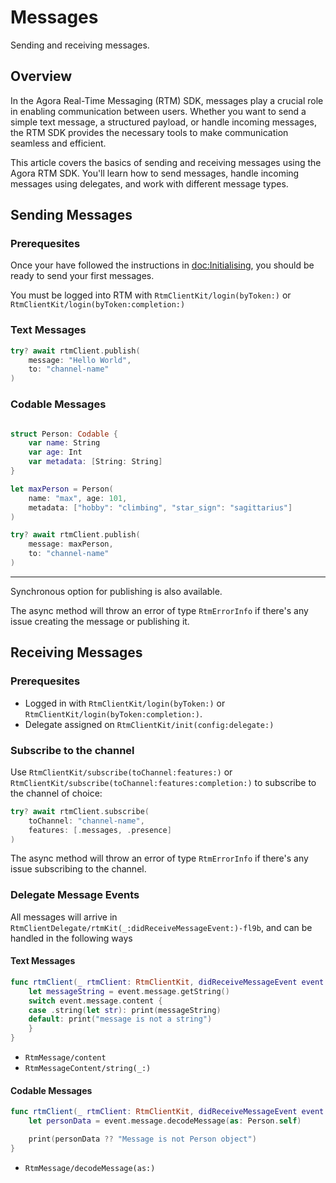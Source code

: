 # Messages

Sending and receiving messages.

## Overview

In the Agora Real-Time Messaging (RTM) SDK, messages play a crucial role in enabling communication between users. Whether you want to send a simple text message, a structured payload, or handle incoming messages, the RTM SDK provides the necessary tools to make communication seamless and efficient.

This article covers the basics of sending and receiving messages using the Agora RTM SDK. You'll learn how to send messages, handle incoming messages using delegates, and work with different message types.


## Sending Messages

### Prerequesites

Once your have followed the instructions in <doc:Initialising>, you should be ready to send your first messages.

You must be logged into RTM with ``RtmClientKit/login(byToken:)`` or ``RtmClientKit/login(byToken:completion:)``

### Text Messages

```swift
try? await rtmClient.publish(
    message: "Hello World",
    to: "channel-name"
)
```

### Codable Messages

```swift

struct Person: Codable {
    var name: String
    var age: Int
    var metadata: [String: String]
}

let maxPerson = Person(
    name: "max", age: 101,
    metadata: ["hobby": "climbing", "star_sign": "sagittarius"]
)

try? await rtmClient.publish(
    message: maxPerson,
    to: "channel-name"
)
```

----

Synchronous option for publishing is also available.

The async method will throw an error of type ``RtmErrorInfo`` if there's any issue creating the message or publishing it.

## Receiving Messages

### Prerequesites

- Logged in with ``RtmClientKit/login(byToken:)`` or ``RtmClientKit/login(byToken:completion:)``.
- Delegate assigned on ``RtmClientKit/init(config:delegate:)`` 

### Subscribe to the channel

Use ``RtmClientKit/subscribe(toChannel:features:)`` or ``RtmClientKit/subscribe(toChannel:features:completion:)`` to subscribe to the channel of choice:

```swift
try? await rtmClient.subscribe(
    toChannel: "channel-name",
    features: [.messages, .presence]
)
```

The async method will throw an error of type ``RtmErrorInfo`` if there's any issue subscribing to the channel.

### Delegate Message Events

All messages will arrive in ``RtmClientDelegate/rtmKit(_:didReceiveMessageEvent:)-fl9b``, and can be handled in the following ways

#### Text Messages

```swift
func rtmClient(_ rtmClient: RtmClientKit, didReceiveMessageEvent event: RtmMessageEvent) {
    let messageString = event.message.getString()
    switch event.message.content {
    case .string(let str): print(messageString)
    default: print("message is not a string")
    }
}
```

- ``RtmMessage/content``
- ``RtmMessageContent/string(_:)``


#### Codable Messages

```swift
func rtmClient(_ rtmClient: RtmClientKit, didReceiveMessageEvent event: RtmMessageEvent) {
    let personData = event.message.decodeMessage(as: Person.self)

    print(personData ?? "Message is not Person object")
}
```

- ``RtmMessage/decodeMessage(as:)``
